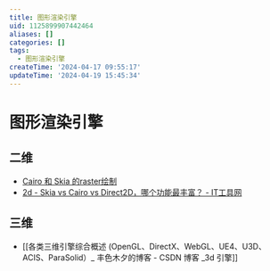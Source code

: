 ```yaml
---
title: 图形渲染引擎
uid: 1125899907442464
aliases: []
categories: []
tags:
  - 图形渲染引擎
createTime: '2024-04-17 09:55:17'
updateTime: '2024-04-19 15:45:34'
---
```


# 图形渲染引擎

## 二维

- [Cairo 和 Skia 的raster绘制](http://www.funwoow.com/cairo-skia-raster/)
- [2d - Skia vs Cairo vs Direct2D，哪个功能最丰富？ - IT工具网](https://www.coder.work/article/6749651)

## 三维

- [[各类三维引擎综合概述 (OpenGL、DirectX、WebGL、UE4、U3D、ACIS、ParaSolid）_ 丰色木夕的博客 - CSDN 博客 _3d 引擎]]
